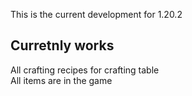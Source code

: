 This is the current development for 1.20.2

## Curretnly works ##
All crafting recipes for crafting table <br/>
All items are in the game